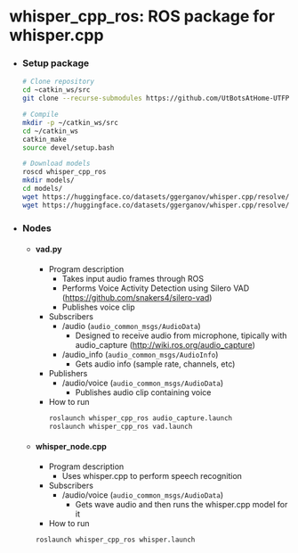 # whisper_cpp_ros: ROS package for whisper.cpp

- ### Setup package
    ```bash
    # Clone repository
    cd ~catkin_ws/src
    git clone --recurse-submodules https://github.com/UtBotsAtHome-UTFPR/whisper_cpp_ros.git

    # Compile
    mkdir -p ~/catkin_ws/src
    cd ~/catkin_ws
    catkin_make
    source devel/setup.bash

    # Download models
    roscd whisper_cpp_ros
    mkdir models/
    cd models/
    wget https://huggingface.co/datasets/ggerganov/whisper.cpp/resolve/main/ggml-base.en.bin -O ./ggml-base.en.bin # english only
    wget https://huggingface.co/datasets/ggerganov/whisper.cpp/resolve/main/ggml-base.bin -O ./ggml-base.bin # works with multiple languages
    ```

- ### Nodes
    - #### vad.py
        - Program description
            - Takes input audio frames through ROS
            - Performs Voice Activity Detection using Silero VAD (https://github.com/snakers4/silero-vad)
            - Publishes voice clip
        - Subscribers
            - /audio (``audio_common_msgs/AudioData``)
                - Designed to receive audio from microphone, tipically with audio_capture (http://wiki.ros.org/audio_capture)
            - /audio_info (``audio_common_msgs/AudioInfo``)
                - Gets audio info (sample rate, channels, etc)
        - Publishers
            - /audio/voice (``audio_common_msgs/AudioData``)
                - Publishes audio clip containing voice
        - How to run
            ```bash
            roslaunch whisper_cpp_ros audio_capture.launch
            roslaunch whisper_cpp_ros vad.launch
            ```

    - #### whisper_node.cpp
        - Program description
            - Uses whisper.cpp to perform speech recognition
        - Subscribers
            - /audio/voice (``audio_common_msgs/AudioData``)
                - Gets wave audio and then runs the whisper.cpp model for it
        - How to run
        ```bash
        roslaunch whisper_cpp_ros whisper.launch
        ```